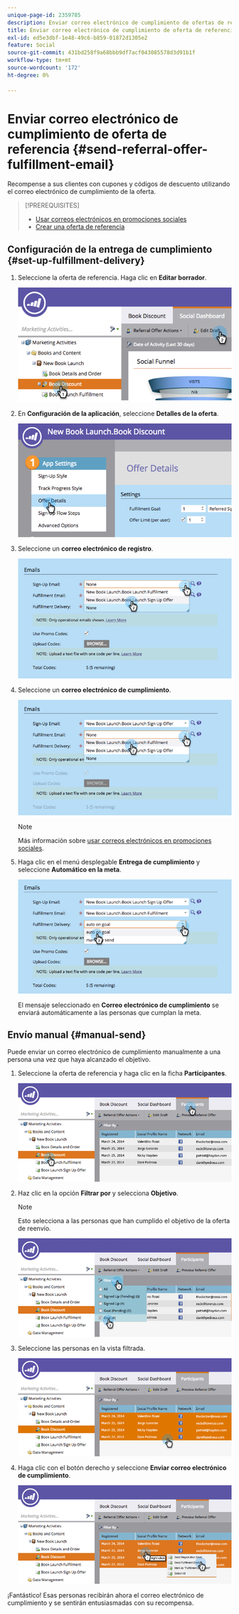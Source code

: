 ```yaml
---
unique-page-id: 2359785
description: Enviar correo electrónico de cumplimiento de ofertas de referencia - Documentos de Marketo - Documentación del producto
title: Enviar correo electrónico de cumplimiento de oferta de referencia
exl-id: ed5e3dbf-1e48-49c6-b859-01872d1305e2
feature: Social
source-git-commit: 431bd258f9a68bbb9df7acf043085578d3d91b1f
workflow-type: tm+mt
source-wordcount: '172'
ht-degree: 0%

---
```


# Enviar correo electrónico de cumplimiento de oferta de referencia {#send-referral-offer-fulfillment-email}

Recompense a sus clientes con cupones y códigos de descuento utilizando el correo electrónico de cumplimiento de la oferta.

>[!PREREQUISITES]
>
>* [Usar correos electrónicos en promociones sociales](/help/marketo/product-docs/demand-generation/social/social-functions/use-emails-in-social-promotions.md)
>* [Crear una oferta de referencia](/help/marketo/product-docs/demand-generation/social/referral-offers/create-a-referral-offer.md)

## Configuración de la entrega de cumplimiento {#set-up-fulfillment-delivery}

1. Seleccione la oferta de referencia. Haga clic en **Editar borrador**.

   ![](assets/image2015-4-20-16-3a3-3a14.png)

1. En **Configuración de la aplicación**, seleccione **Detalles de la oferta**.

   ![](assets/image2015-4-23-12-3a53-3a16.png)

1. Seleccione un **correo electrónico de registro**.

   ![](assets/image2015-4-23-12-3a58-3a52.png)

1. Seleccione un **correo electrónico de cumplimiento**.

   ![](assets/image2015-4-23-13-3a4-3a40.png)

   >[!NOTE]
   >
   >Más información sobre [usar correos electrónicos en promociones sociales](/help/marketo/product-docs/demand-generation/social/social-functions/use-emails-in-social-promotions.md).

1. Haga clic en el menú desplegable **Entrega de cumplimiento** y seleccione **Automático en la meta**.

   ![](assets/image2015-4-23-13-3a13-3a33.png)

   El mensaje seleccionado en **Correo electrónico de cumplimiento** se enviará automáticamente a las personas que cumplan la meta.

## Envío manual {#manual-send}

Puede enviar un correo electrónico de cumplimiento manualmente a una persona una vez que haya alcanzado el objetivo.

1. Seleccione la oferta de referencia y haga clic en la ficha **Participantes**.

   ![](assets/image2015-4-20-15-3a37-3a14.png)

1. Haz clic en la opción **Filtrar por** y selecciona **Objetivo**.

   >[!NOTE]
   >
   >Esto selecciona a las personas que han cumplido el objetivo de la oferta de reenvío.

   ![](assets/image2015-4-20-15-3a59-3a11.png)

1. Seleccione las personas en la vista filtrada.

   ![](assets/2015-04-23-13-08-53.png)

1. Haga clic con el botón derecho y seleccione **Enviar correo electrónico de cumplimiento**.

   ![](assets/2015-04-20-15-54-13.png)

¡Fantástico! Esas personas recibirán ahora el correo electrónico de cumplimiento y se sentirán entusiasmadas con su recompensa.
